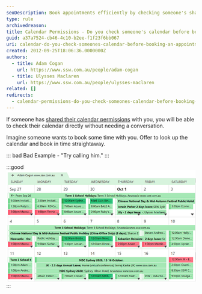 ```yaml
---
seoDescription: Book appointments efficiently by checking someone's shared calendar permissions before scheduling a meeting.
type: rule
archivedreason:
title: Calendar Permissions - Do you check someone's calendar before booking an appointment?
guid: a37a7524-cb46-4c10-b2ee-f1f23f6bb067
uri: calendar-do-you-check-someones-calendar-before-booking-an-appointment
created: 2012-09-25T18:06:36.0000000Z
authors:
  - title: Adam Cogan
    url: https://www.ssw.com.au/people/adam-cogan
  - title: Ulysses Maclaren
    url: https://www.ssw.com.au/people/ulysses-maclaren
related: []
redirects:
  - calendar-permissions-do-you-check-someones-calendar-before-booking-an-appointment
---
```


If someone has [shared their calendar permissions](/calendar-do-you-allow-full-access-to-calendar-admins) with you, you will be able to check their calendar directly without needing a conversation.

Imagine someone wants to book some time with you. Offer to look up the calendar and book in time straightaway.

<!--endintro-->

::: bad
Bad Example - "Try calling him."
:::

:::good
![Good Example - "Sure, I'll just look up Adam's calendar and see when he's free. Obviously, it's not a good idea to call Adam now as he is on a plane."](adams-calendar.jpg)
:::
